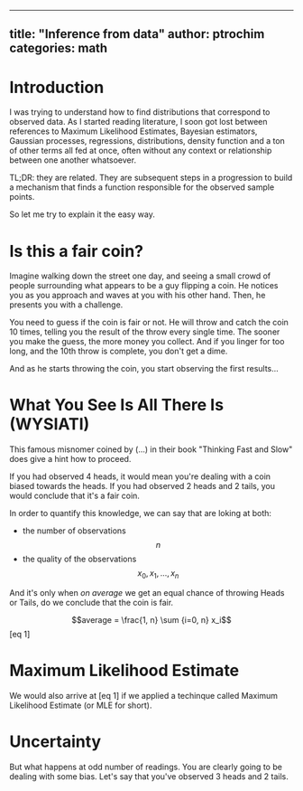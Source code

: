  ---
title: "Inference from data"
author: ptrochim
categories: math
---

# Introduction

I was trying to understand how to find distributions that correspond to observed data.
As I started reading literature, I soon got lost between references to Maximum Likelihood Estimates, Bayesian estimators, Gaussian processes, regressions, distributions, density function and a ton of other terms all fed at once, often without any context or relationship between one another whatsoever.

TL;DR: they are related.
They are subsequent steps in a progression to build a mechanism that finds a function responsible for the observed sample points.

So let me try to explain it the easy way. 

# Is this a fair coin?

Imagine walking down the street one day, and seeing a small crowd of people surrounding what appears to be a guy flipping a coin.
He notices you as you approach and waves at you with his other hand. Then, he presents you with a challenge. 

You need to guess if the coin is fair or not. He will throw and catch the coin 10 times, telling you the result of the throw every single time.
The sooner you make the guess, the more money you collect. And if you linger for too long, and the 10th throw is complete, you don't get a dime.

And as he starts throwing the coin, you start observing the first results...

# What You See Is All There Is (WYSIATI)

This famous misnomer coined by (...) in their book "Thinking Fast and Slow" does give a hint how to proceed.

If you had observed 4 heads, it would mean you're dealing with a coin biased towards the heads.
If you had observed 2 heads and 2 tails, you would conclude that it's a fair coin.

In order to quantify this knowledge, we can say that are loking at both:
* the number of observations $$n$$
* the quality of the observations $${x_0, x_1, ..., x_n}$$

And it's only when *on average* we get an equal chance of throwing Heads or Tails, do we conclude that the coin is fair.

$$average = \frac{1, n} \sum {i=0, n} x_i$$ [eq 1]
 

# Maximum Likelihood Estimate

We would also arrive at [eq 1] if we applied a techinque called Maximum Likelihood Estimate (or MLE for short).


# Uncertainty

But what happens at odd number of readings. You are clearly going to be dealing with some bias.
Let's say that you've observed 3 heads and 2 tails.


